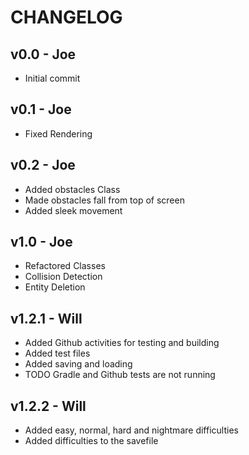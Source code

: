 # CHANGELOG
 
## v0.0 - Joe
- Initial commit

## v0.1 - Joe
- Fixed Rendering

## v0.2 - Joe
- Added obstacles Class
- Made obstacles fall from top of screen
- Added sleek movement

## v1.0 - Joe
- Refactored Classes
- Collision Detection
- Entity Deletion

## v1.2.1 - Will
- Added Github activities for testing and building
- Added test files
- Added saving and loading
- TODO Gradle and Github tests are not running

## v1.2.2 - Will
- Added easy, normal, hard and nightmare difficulties
- Added difficulties to the savefile